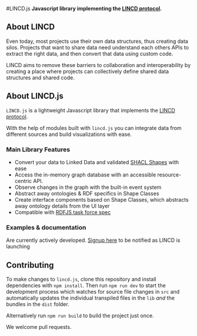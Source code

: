 #LINCD.js
**Javascript library implementing the [LINCD protocol](https://www.lincd.org).**

## About LINCD
Even today, most projects use their own data structures, thus creating data silos. 
Projects that want to share data need understand each others APIs to extract the right data, and then convert that data using custom code.

LINCD aims to remove these barriers to collaboration and interoperability by creating a place where projects can collectively define shared data structures and shared code.

## About LINCD.js
`LINCD.js` is a lightweight Javascript library that implements the [LINCD protocol](https://www.lincd.org).

With the help of modules built with `lincd.js` you can integrate data from different sources and build visualizations with ease.

### Main Library Features

- Convert your data to Linked Data and validated [SHACL Shapes](https://www.w3.org/TR/shacl/#shapes) with ease
- Access the in-memory graph database with an accessible resource-centric API.
- Observe changes in the graph with the built-in event system
- Abstract away ontologies & RDF specifics in Shape Classes
- Create interface components based on Shape Classes, which abstracts away ontology details from the UI layer  
- Compatible with [RDFJS task force spec](https://github.com/rdfjs/data-model-spec)


### Examples & documentation
Are currently actively developed.
[Signup here](http://eepurl.com/hVBG0n) to be notified as LINCD is launching

[//]: # (## Examples)

[//]: # ()
[//]: # (## Documentation)

[//]: # (- Consuming a LINCD components)

[//]: # ()
[//]: # (### Building your own LINCD Modules)

[//]: # ()
[//]: # (With LINCD.js, you can link code to [SHACL Shapes]&#40;https://www.w3.org/TR/shacl/#shapes&#41;. )

[//]: # ()
[//]: # (By doing so, you make your code easily applicable to anyone who structures their data with these Shapes.)

[//]: # ()
[//]: # (Modules built with LINCD.js can be published to the LINCD repository &#40;with `npm run publish`&#41; which makes your module and it's required data Shapes easy to find and use.  )

[//]: # ()
[//]: # (See the documentation )

[//]: # ()
[//]: # (---)

[//]: # (Create and share code modules across different environments using W3C’s Linked Data standards.)

[//]: # ()
[//]: # ()
[//]: # ()
[//]: # ()
[//]: # (- Link your code to SHACL Shapes)

[//]: # (- )

[//]: # (- )

[//]: # ()
[//]: # (    Reads and writes RDF/XML, Turtle and N3; Reads RDFa and JSON-LD)

[//]: # (    Read/Write Linked Data client, using WebDav or SPARQL/Update)

[//]: # (    Real-Time Collaborative editing with web sockets and PATCHes)

[//]: # (    Local API for querying a store)

[//]: # (    Compatible with RDFJS task force spec)

[//]: # (    SPARQL queries &#40;not full SPARQL - just graph match and optional&#41;)

[//]: # (    Smushing of nodes from owl:sameAs, and owl:{f,inverseF}unctionProperty)

[//]: # (    Tracks provenance of triples keeps metadata &#40;in RDF&#41; from HTTP accesses)

[//]: # ()
[//]: # ()
[//]: # (## LINCD - Linked Interoperable Code & Data)

[//]: # (The LINCD Protocol specifies how )

[//]: # ()
[//]: # ()
[//]: # (## Installation)

[//]: # (```)

[//]: # (npm install lincd)

[//]: # (```)

[//]: # ()
[//]: # (## Usage)

[//]: # (Javascript)

[//]: # (```)

[//]: # (let lincd = require&#40;"lincd"&#41;)

[//]: # (```)

[//]: # ()
[//]: # (Typescript)

[//]: # (```)

[//]: # (import lincd from "lincd")

[//]: # (```)

## Contributing
To make changes to `lincd.js`, clone this repository and install dependencies with `npm install`. 
Then run `npm run dev` to start the development process which watches for source file changes in `src` and automatically updates the individual transpiled files in the `lib` _and_ the bundles in the `dist` folder. 

Alternatively run `npm run build` to build the project just once.

We welcome pull requests.

[//]: # (## LICENSE)

[//]: # ([MPL v2]&#40;https://www.mozilla.org/en-US/MPL/2.0/&#41;)
